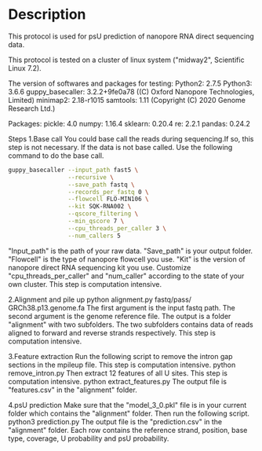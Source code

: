 # Description

This protocol is used for psU prediction of nanopore RNA direct sequencing data.

This protocol is tested on a cluster of linux system ("midway2", Scientific Linux 7.2).

The version of softwares and packages for testing:
Python2: 2.7.5
Python3: 3.6.6
guppy_basecaller: 3.2.2+9fe0a78 ((C) Oxford Nanopore Technologies, Limited)
minimap2: 2.18-r1015
samtools: 1.11 (Copyright (C) 2020 Genome Research Ltd.)

Packages:
pickle: 4.0
numpy: 1.16.4
sklearn: 0.20.4
re: 2.2.1
pandas: 0.24.2


Steps
1.Base call
You could base call the reads during sequencing.If so, this step is not necessary. If the data is not base called. Use the following command to do the base call.
```bash
guppy_basecaller --input_path fast5 \
                 --recursive \
                 --save_path fastq \
                 --records_per_fastq 0 \
                 --flowcell FLO-MIN106 \
                 --kit SQK-RNA002 \
                 --qscore_filtering \
                 --min_qscore 7 \
                 --cpu_threads_per_caller 3 \
                 --num_callers 5
```
"Input_path" is the path of your raw data. "Save_path" is your output folder. "Flowcell" is the type of nanopore flowcell you use. "Kit" is the version of nanopore direct RNA sequencing kit you use. Customize "cpu_threads_per_caller" and "num_caller" according to the state of your own cluster. This step is computation intensive.

2.Alignment and pile up
python alignment.py fastq/pass/ GRCh38.p13.genome.fa
The first argument is the input fastq path. The second argument is the genome reference file.
The output is a folder "alignment" with two subfolders. The two subfolders contains data of reads aligned to forward and reverse strands respectively. This step is computation intensive.

3.Feature extraction
Run the following script to remove the intron gap sections in the mpileup file. This step is computation intensive.
python remove_intron.py
Then extract 12 features of all U sites. This step is computation intensive.
python extract_features.py
The output file is "features.csv" in the "alignment" folder.

4.psU prediction
Make sure that the "model_3_0.pkl" file is in your current folder which contains the "alignment" folder. Then run the following script.
python3 prediction.py
The output file is the "prediction.csv" in the "alignment" folder. Each row contains the reference strand, position, base type, coverage, U probability and psU probability.




